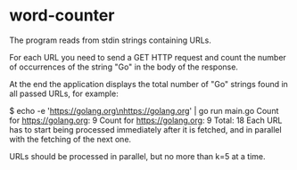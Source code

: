 # word-counter

The program reads from stdin strings containing URLs.

For each URL you need to send a GET HTTP request and count the number of occurrences of the string "Go" in the body of the response.

At the end the application displays the total number of "Go" strings found in all passed URLs, for example:

$ echo -e 'https://golang.org\nhttps://golang.org' | go run main.go
Count for https://golang.org: 9
Count for https://golang.org: 9
Total: 18
Each URL has to start being processed immediately after it is fetched, and in parallel with the fetching of the next one.

URLs should be processed in parallel, but no more than k=5 at a time.
